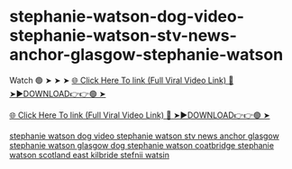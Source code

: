 # stephanie-watson-dog-video-stephanie-watson-stv-news-anchor-glasgow-stephanie-watson

Watch 🟢 ➤ ➤ ➤ <a href="https://zitron.cfd/gdfsdf"> 🌐 Click Here To link (Full Viral Video Link) 
🔴 ➤►DOWNLOAD👉👉🟢 ➤




<a href="https://zitron.cfd/gdfsdf"> 🌐 Click Here To link (Full Viral Video Link) 
🔴 ➤►DOWNLOAD👉👉🟢 ➤


stephanie watson dog video stephanie watson stv news anchor glasgow stephanie watson glasgow dog stephanie watson coatbridge stephanie watson scotland east kilbride stefnii watsin
